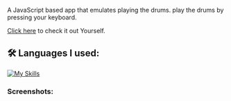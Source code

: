 A JavaScript based app that emulates playing the drums.
play the drums by pressing your keyboard.

[Click here](https://drumemulator.netlify.app/) to check it out Yourself.

<h2>🛠️ Languages I used:</h2>

[![My Skills](https://skillicons.dev/icons?i=js,html,css)](https://skillicons.dev)

<h3>Screenshots:</h3>
